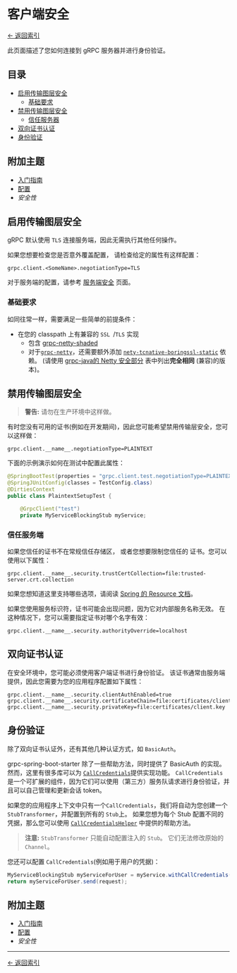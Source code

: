# 客户端安全

[<- 返回索引](../index.md)

此页面描述了您如何连接到 gRPC 服务器并进行身份验证。

## 目录 <!-- omit in toc -->

- [启用传输图层安全](#enable-transport-layer-security)
  - [基础要求](#prerequisites)
- [禁用传输图层安全](#disable-transport-layer-security)
  - [信任服务器](#trusting-a-server)
- [双向证书认证](#mutual-certificate-authentication)
- [身份验证](#authentication)

## 附加主题 <!-- omit in toc -->

- [入门指南](getting-started.md)
- [配置](configuration.md)
- *安全性*

## 启用传输图层安全

gRPC 默认使用 `TLS` 连接服务端，因此无需执行其他任何操作。

如果您想要检查您是否意外覆盖配置， 请检查给定的属性有这样配置：

````properties
grpc.client.<SomeName>.negotiationType=TLS
````

对于服务端的配置，请参考 [服务端安全](../server/security.md) 页面。

### 基础要求

如同往常一样，需要满足一些简单的前提条件：

- 在您的 classpath 上有兼容的 `SSL `/`TLS` 实现
  - 包含 [grpc-netty-shaded](https://mvnrepository.com/artifact/io.grpc/grpc-netty-shaded)
  - 对于[`grpc-netty`](https://mvnrepository.com/artifact/io.grpc/grpc-netty)，还需要额外添加 [`nety-tcnative-boringssl-static`](https://mvnrepository.com/artifact/io.netty/netty-tcnative-boringssl-static) 依赖。 (请使用 [grpc-java的 Netty 安全部分](https://github.com/grpc/grpc-java/blob/master/SECURITY.md#netty) 表中列出**完全相同** (兼容)的版本)。

## 禁用传输图层安全

> **警告:** 请勿在生产环境中这样做。

有时您没有可用的证书(例如在开发期间)，因此您可能希望禁用传输层安全，您可以这样做：

````properties
grpc.client.__name__.negotiationType=PLAINTEXT
````

下面的示例演示如何在测试中配置此属性：

````java
@SpringBootTest(properties = "grpc.client.test.negotiationType=PLAINTEXT")
@SpringJUnitConfig(classes = TestConfig.class)
@DirtiesContext
public class PlaintextSetupTest {

    @GrpcClient("test")
    private MyServiceBlockingStub myService;
````

### 信任服务端

如果您信任的证书不在常规信任存储区， 或者您想要限制您信任的 证书。您可以使用以下属性：

````properties
grpc.client.__name__.security.trustCertCollection=file:trusted-server.crt.collection
````

如果您想知道这里支持哪些选项，请阅读 [Spring 的 Resource 文档](https://docs.spring.io/spring/docs/current/spring-framework-reference/core.html#resources-resourceloader)。

如果您使用服务标识符，证书可能会出现问题，因为它对内部服务名称无效。 在这种情况下，您可以需要指定证书对哪个名字有效：

````properties
grpc.client.__name__.security.authorityOverride=localhost
````

## 双向证书认证

在安全环境中，您可能必须使用客户端证书进行身份验证。 该证书通常由服务端提供，因此您需要为您的应用程序配置如下属性：

````properties
grpc.client.__name__.security.clientAuthEnabled=true
grpc.client.__name__.security.certificateChain=file:certificates/client.crt
grpc.client.__name__.security.privateKey=file:certificates/client.key
````

## 身份验证

除了双向证书认证外，还有其他几种认证方式，如 `BasicAuth`。

grpc-spring-boot-starter 除了一些帮助方法，同时提供了 BasicAuth 的实现。 然而，这里有很多库可以为 [`CallCredentials`](https://grpc.github.io/grpc-java/javadoc/io/grpc/CallCredentials.html)提供实现功能。 `CallCredentials` 是一个可扩展的组件，因为它们可以使用（第三方）服务队请求进行身份验证，并且可以自己管理和更新会话 token。

如果您的应用程序上下文中只有一个`CallCredentials`，我们将自动为您创建一个 `StubTransformer`，并配置到所有的 `Stub`上。 如果您想为每个 Stub 配置不同的凭据，那么您可以使用 [`CallCredentialsHelper`](https://javadoc.io/page/net.devh/grpc-client-spring-boot-autoconfigure/latest/net/devh/boot/grpc/client/security/CallCredentialsHelper.html) 中提供的帮助方法。

> **注意:** `StubTransformer` 只能自动配置注入的 `Stub`。 它们无法修改原始的  `Channel`。

您还可以配置 `CallCredentials`(例如用于用户的凭据)：

````java
MyServiceBlockingStub myServiceForUser = myService.withCallCredentials(userCredentials);
return myServiceForUser.send(request);
````

## 附加主题 <!-- omit in toc -->

- [入门指南](getting-started.md)
- [配置](configuration.md)
- *安全性*

----------

[<- 返回索引](../index.md)
